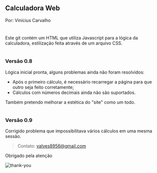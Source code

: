 ## Calculadora Web
Por: Vinícius Carvalho
#
Este git contém um HTML que utiliza Javascript para a lógica da calculadora, estilização feita através de um arquivo CSS.
#
### Versão 0.8

Lógica inicial pronta, alguns problemas ainda não foram resolvidos:
* Após o primeiro cálculo, é necessário recarregar a página para que outro seja feito corretamente;
* Cálculos com números decimais ainda não são suportados.

Também pretendo melhorar a estética do "site" como um todo.
#
### Versão 0.9
Corrigido problema que impossibilitava vários cálculos em uma mesma sessão.

>Contato: valves8956@gmail.com

Obrigado pela atenção

![thank-you](https://i1.wp.com/judyhan.com/wp-content/uploads/2014/12/draw-2014-12-10-thankyou-bow-sm.jpg?w=200&ssl=1)